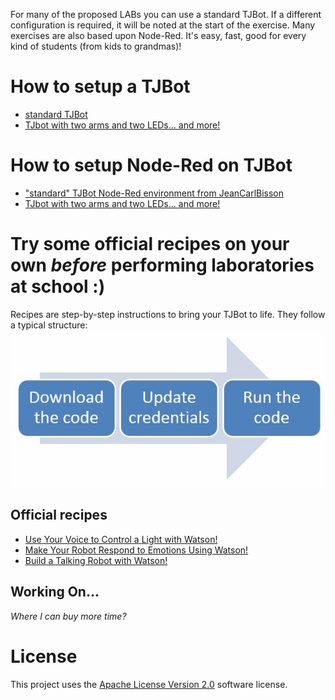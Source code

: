 For many of the proposed LABs you can use a standard TJBot. If a different configuration is required, it will be noted at the start of the exercise.
Many exercises are also based upon Node-Red. It's easy, fast, good for every kind of students (from kids to grandmas)!

# How to setup a TJBot
* [standard TJBot](Setup_standard_TJBot.md)
* [TJbot with two arms and two LEDs... and more!](https://github.com/fmanclossi/tjbotTwoArmsTwoLEDs)

# How to setup Node-Red on TJBot
* ["standard" TJBot Node-Red environment from JeanCarlBisson](https://github.com/jeancarl/node-red-contrib-tjbot)
* [TJbot with two arms and two LEDs... and more!](https://github.com/fmanclossi/tjbotTwoArmsTwoLEDs)

# Try some official recipes on your own *before* performing laboratories at school :)
Recipes are step-by-step instructions to bring your TJBot to life. They follow a typical structure:
![recipe structure](https://github.com/fmanclossi/TJBot-playbook/blob/master/setup/Images/TJBot%20Lab%20-%20Recipe%20structure.jpg)

## Official recipes
* [Use Your Voice to Control a Light with Watson!](http://www.instructables.com/id/Use-Your-Voice-to-Control-a-Light-With-Watson/)
* [Make Your Robot Respond to Emotions Using Watson!](http://www.instructables.com/id/Make-Your-Robot-Respond-to-Emotions-Using-Watson/)
* [Build a Talking Robot with Watson!](http://www.instructables.com/id/Make-Your-Robot-Respond-to-Emotions-Using-Watson/)


## Working On... 
*Where I can buy more time?*

# License  
This project uses the [Apache License Version 2.0](https://github.com/fmanclossi/TJBot-playbook/blob/master/LICENSE) software license.  
